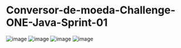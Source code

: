 # Conversor-de-moeda-Challenge-ONE-Java-Sprint-01

![image](https://user-images.githubusercontent.com/81692269/225933971-2b8c6922-c094-4370-9dde-558c6613e7e3.png)
![image](https://user-images.githubusercontent.com/81692269/225934030-88ef8d5a-db85-407a-a2ff-75cdca8ad17c.png)
![image](https://user-images.githubusercontent.com/81692269/225934122-bfa2e04e-6f37-4065-a031-df752755dcc4.png)
![image](https://user-images.githubusercontent.com/81692269/225934206-ff13bc09-25bc-423b-a66a-dee4a6192e9b.png)


